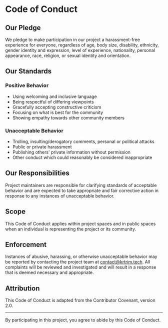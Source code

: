 # Code of Conduct

## Our Pledge

We pledge to make participation in our project a harassment-free experience for everyone, regardless of age, body size, disability, ethnicity, gender identity and expression, level of experience, nationality, personal appearance, race, religion, or sexual identity and orientation.

## Our Standards

### Positive Behavior

- Using welcoming and inclusive language
- Being respectful of differing viewpoints
- Gracefully accepting constructive criticism
- Focusing on what is best for the community
- Showing empathy towards other community members

### Unacceptable Behavior

- Trolling, insulting/derogatory comments, personal or political attacks
- Public or private harassment
- Publishing others' private information without permission
- Other conduct which could reasonably be considered inappropriate

## Our Responsibilities

Project maintainers are responsible for clarifying standards of acceptable behavior and are expected to take appropriate and fair corrective action in response to any instances of unacceptable behavior.

## Scope

This Code of Conduct applies within project spaces and in public spaces when an individual is representing the project or its community.

## Enforcement

Instances of abusive, harassing, or otherwise unacceptable behavior may be reported by contacting the project team at contact@krtrim.tech. All complaints will be reviewed and investigated and will result in a response that is deemed necessary and appropriate.

## Attribution

This Code of Conduct is adapted from the Contributor Covenant, version 2.0.

---

By participating in this project, you agree to abide by this Code of Conduct.
